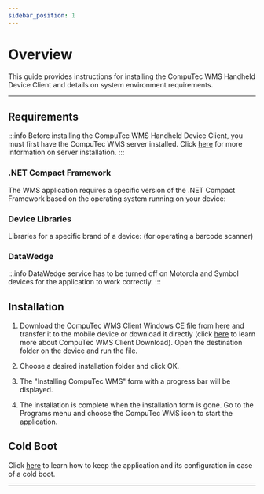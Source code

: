 ```yaml
---
sidebar_position: 1
---
```


# Overview

This guide provides instructions for installing the CompuTec WMS Handheld Device Client and details on system environment requirements.

---

## Requirements

:::info
    Before installing the CompuTec WMS Handheld Device Client, you must first have the CompuTec WMS server installed. Click [here](../wms-server/overview.md) for more information on server installation.
:::

### .NET Compact Framework

The WMS application requires a specific version of the .NET Compact Framework based on the operating system running on your device:

### Device Libraries

Libraries for a specific brand of a device:
(for operating a barcode scanner)

### DataWedge

:::info
DataWedge service has to be turned off on Motorola and Symbol devices for the application to work correctly.
:::

## Installation

1. Download the CompuTec WMS Client Windows CE file from [here](../../../releases/download.md) and transfer it to the mobile device or download it directly (click [here](../computec-wms-client-download.md) to learn more about CompuTec WMS Client Download). Open the destination folder on the device and run the file.

2. Choose a desired installation folder and click OK.

3. The "Installing CompuTec WMS" form with a progress bar will be displayed.

4. The installation is complete when the installation form is gone. Go to the Programs menu and choose the CompuTec WMS icon to start the application.

## Cold Boot

Click [here](./cold-boot.md) to learn how to keep the application and its configuration in case of a cold boot.

---
